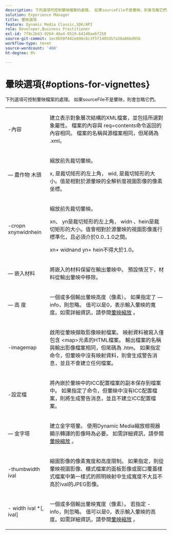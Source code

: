 ```yaml
---
description: 下列選項可控制暈映檔案的處理。 如果sourceFile不是暈映，則會忽略它們。
solution: Experience Manager
title: 暈映選項
feature: Dynamic Media Classic,SDK/API
role: Developer,Business Practitioner
exl-id: 7f9c2b43-9264-46a4-9519-64148aebf258
source-git-commit: 1ec8b59f442eb96c6c3f5f1405d57a38a86bd056
workflow-type: tm+mt
source-wordcount: '460'
ht-degree: 0%

---
```


# 暈映選項{#options-for-vignettes}

下列選項可控制暈映檔案的處理。 如果sourceFile不是暈映，則會忽略它們。

<table id="simpletable_6D0C967EB84947FBAC34B46C4BB23AF0"> 
 <tr class="strow"> 
  <td class="stentry"> <p><span class="codeph"> -內容</span> </p></td> 
  <td class="stentry"> <p>建立表示對象層次結構的XML檔案，並包括所選對象屬性。 檔案的內容與<span class="codeph"> req=contents</span>命令返回的內容相同。 檔案的名稱與源檔案相同，但尾碼為<span class="filepath"> .xml</span>。 </p></td> 
 </tr> 
 <tr class="strow"> 
  <td class="stentry"> <p><span class="codeph"> — 農作物 <span class="varname"> </span><span class="varname"> </span><span class="varname"> </span><span class="varname"> 木頭</span></span> </p></td> 
  <td class="stentry"> <p>縮放前先裁切暈映。 </p> <p><span class="codeph"><span class="varname"> x</span>,<span class="varname"> </span></span> 是裁切矩形的左上角， <span class="codeph"><span class="varname"> wid</span>,<span class="varname"> </span></span> 是裁切矩形的大小。值是相對於源暈映的全解析度視圖影像的像素坐標。 </p></td> 
 </tr> 
 <tr class="strow"> 
  <td class="stentry"> <p><span class="codeph">-cropn xnynwidnhein <span class="varname"> </span><span class="varname"> </span><span class="varname"> </span><span class="varname"> </span></span> </p> </td> 
  <td class="stentry"> <p>縮放前先裁切暈映。 </p> <p><span class="codeph"><span class="varname"> xn</span>、<span class="varname"> </span></span> yn是裁切矩形的左上角， <span class="codeph"><span class="varname"> widn</span><span class="varname"> </span></span> 、hein是裁切矩形的大小。值會相對於源暈映的視圖影像進行標準化，且必須介於0.0..1.0之間。 </p> <p><span class="codeph"><span class="varname"> xn</span></span>+<span class="codeph"><span class="varname"> </span></span> widnand  <span class="codeph"><span class="varname"> yn</span></span>+<span class="codeph"><span class="varname"> </span></span> hein不得大於1.0。 </p></td> 
 </tr> 
 <tr class="strow"> 
  <td class="stentry"> <p><span class="codeph">  — 嵌入材料</span> </p></td> 
  <td class="stentry"> <p>將嵌入的材料保留在輸出暈映中。 預設情況下，材料從輸出暈映中移除。 </p></td> 
 </tr> 
 <tr class="strow"> 
  <td class="stentry"> <p><span class="codeph"> — 高 <span class="varname"> 度</span></span> </p></td> 
  <td class="stentry"> <p>一個或多個輸出暈映高度（像素）。 如果指定了 — info，則忽略。 <span class="varname"> </span> 值可以是0，表示輸入暈映的寬度。如需詳細資訊，請參閱<a href="../../../../ir-api/vntc/utilities/c-ir-vignette-converter-vntc/c-ir-vignette-scaling.md#concept-e373a29c2f954df98d704c7723804585" type="concept" format="dita" scope="local">暈映縮放</a> 。 </p></td> 
 </tr> 
 <tr class="strow"> 
  <td class="stentry"> <p><span class="codeph"> -imagemap</span> </p></td> 
  <td class="stentry"> <p>啟用從暈映擷取影像映射檔案。 映射資料被寫入僅包含<span class="codeph"> &lt;map&gt;</span>元素的HTML檔案。 輸出檔案的名稱與輸出影像檔案相同，但尾碼為<span class="filepath"> .htm</span>。 如果指定命令，但暈映中沒有映射資料，則會生成警告消息，並且不會建立任何檔案。 </p></td> 
 </tr> 
 <tr class="strow"> 
  <td class="stentry"> <p><span class="codeph"> -設定檔</span> </p></td> 
  <td class="stentry"> <p>將內嵌於暈映中的ICC配置檔案的副本保存到檔案中。 如果指定了命令，但暈映中沒有ICC配置檔案，則將生成警告消息，並且不建立ICC配置檔案。 </p></td> 
 </tr> 
 <tr class="strow"> 
  <td class="stentry"> <p><span class="codeph">  — 金字塔</span> </p></td> 
  <td class="stentry"> <p>建立金字塔暈。 使用Dynamic Media縮放檢視器顯示轉譯的影像時為必要。 如需詳細資訊，請參閱<a href="../../../../ir-api/vntc/utilities/c-ir-vignette-converter-vntc/c-ir-vignette-scaling.md#concept-e373a29c2f954df98d704c7723804585" type="concept" format="dita" scope="local">暈映縮放</a> 。 </p></td> 
 </tr> 
 <tr class="strow"> 
  <td class="stentry"> <p><span class="codeph">-thumbwidth <span class="varname"> ival</span></span> </p></td> 
  <td class="stentry"> <p>縮圖影像的像素寬度和高度限制。 如果指定，則從暈映視圖影像、櫃式檔案的面板影像或窗口覆蓋樣式檔案中第一樣式的照明映射中生成寬度不大且不高於<span class="varname">ival</span>的JPEG影像。 </p></td> 
 </tr> 
 <tr class="strow"> 
  <td class="stentry"> <p><span class="codeph">- <span class="varname"> width ival</span> *[,<span class="varname"> ival</span>]</span> </p></td> 
  <td class="stentry"> <p>一個或多個輸出暈映寬度（像素）。 若指定<span class="codeph"> -info</span>，則忽略。 <span class="varname"> </span> 值可以是0，表示輸入暈映的高度。如需詳細資訊，請參閱<a href="../../../../ir-api/vntc/utilities/c-ir-vignette-converter-vntc/c-ir-vignette-scaling.md#concept-e373a29c2f954df98d704c7723804585" type="concept" format="dita" scope="local">暈映縮放</a> 。 </p></td> 
 </tr> 
</table>
